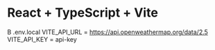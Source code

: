 # React + TypeScript + Vite

В .env.local
VITE_API_URL = https://api.openweathermap.org/data/2.5
VITE_API_KEY = api-key

